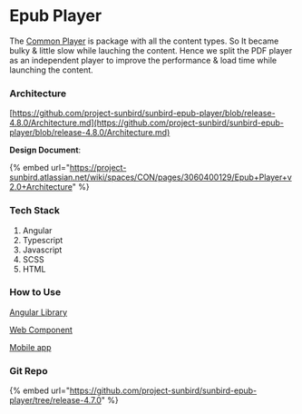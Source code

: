 # Epub Player

The [Common Player](../player/common-player/) is package with all the content types. So It became bulky & little slow while lauching the content. Hence we split the PDF player as an independent player to improve the performance & load time while launching the content.



### Architecture

[https://github.com/project-sunbird/sunbird-epub-player/blob/release-4.8.0/Architecture.md](https://github.com/project-sunbird/sunbird-epub-player/blob/release-4.8.0/Architecture.md)

**Design Document**:

{% embed url="https://project-sunbird.atlassian.net/wiki/spaces/CON/pages/3060400129/Epub+Player+v2.0+Architecture" %}

### Tech Stack

1. Angular&#x20;
2. Typescript
3. Javascript
4. SCSS
5. HTML

### How to Use

&#x20;[Angular Library](https://github.com/project-sunbird/sunbird-epub-player/tree/release-4.8.0#getting-started)&#x20;

[Web Component](https://github.com/project-sunbird/sunbird-epub-player/tree/release-4.8.0#use-as-web-components)

[Mobile app](https://github.com/project-sunbird/sunbird-epub-player/tree/release-4.8.0#mobile-app-integration-steps)

### Git Repo

{% embed url="https://github.com/project-sunbird/sunbird-epub-player/tree/release-4.7.0" %}
